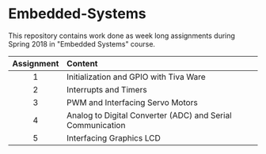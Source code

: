 # Embedded-Systems

This repository contains work done as week long assignments during Spring 2018 in "Embedded Systems" course.



| Assignment |  Content |
|:------:|:------|
| 1 | Initialization and GPIO with Tiva Ware |
| 2 | Interrupts and Timers |
| 3 | PWM and Interfacing Servo Motors |
| 4 | Analog to Digital Converter (ADC) and Serial Communication |
| 5 | Interfacing Graphics LCD |
